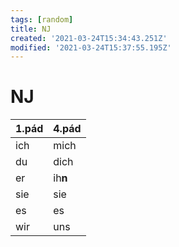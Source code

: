 ```yaml
---
tags: [random]
title: NJ
created: '2021-03-24T15:34:43.251Z'
modified: '2021-03-24T15:37:55.195Z'
---
```


# NJ
|1.pád|4.pád|
|---|---|
|ich|mich|
|du|dich|
|er|ih**n**|
|sie|sie|
|es|es|
|wir|uns|
